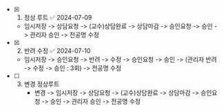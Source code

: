 - [x] 1. 정상 루트 ✅ 2024-07-09
	- 임시저장 -> 상담요청 -> (교수)상담완료 -> 상담마감 -> 승인요청 -> 승인 -> 관리자 승인 -> 전공명 수정

- [x] 2. 반려 수정 ✅ 2024-07-10
	- 임시저장 -> 승인요청 -> 반려 -> 수정 -> 승인요청 -> 승인 -> (관리자 반려 -> 수정 -> 승인 : 3회) -> 전공명 수정

- [ ] 3. 변경 정상루트
	 - 변경 ->  임시저장 -> 상담요청 -> (교수)상담완료 -> 상담마감 -> 승인요청 -> 승인 -> 관리자 승인 -> 전공명 수정